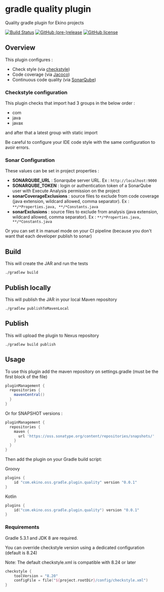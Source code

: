 #  gradle quality plugin

Quality gradle plugin for Ekino projects

[![Build Status](https://travis-ci.org/ekino/gradle-quality-plugin.svg?branch=master)](https://travis-ci.org/ekino/gradle-quality-plugin)
[![GitHub (pre-)release](https://img.shields.io/github/release/ekino/gradle-quality-plugin.svg)](https://github.com/ekino/gradle-quality-plugin/releases)
[![GitHub license](https://img.shields.io/github/license/ekino/gradle-quality-plugin.svg)](https://github.com/ekino/gradle-quality-plugin/blob/master/LICENSE.md)

## Overview

This plugin configures :

* Check style (via [checkstyle](http://checkstyle.sourceforge.net/))
* Code coverage (via [Jacoco](http://www.jacoco.org/))
* Continuous code quality (via [SonarQube](https://www.sonarqube.org/))

### Checkstyle configuration

This plugin checks that import had 3 groups in the below order :

* com
* java
* javax

and after that a latest group with static import

Be careful to configure your IDE code style with the same configuration to avoir errors.

### Sonar Configuration

These values can be set in project properties :

* **SONARQUBE_URL** : Sonarqube server URL. Ex : `http://localhost:9000`
* **SONARQUBE_TOKEN** : login or authentication token of a SonarQube user with Execute Analysis permission on the project
* **sonarCoverageExclusions** : source files to exclude from code coverage (java extension, wildcard allowed, comma separator). Ex : `**/*Properties.java, **/*Constants.java`
* **sonarExclusions** : source files to exclude from analysis (java extension, wildcard allowed, comma separator). Ex : `**/*Properties.java, **/*Constants.java`

Or you can set it in manuel mode on your CI pipeline (because you don't want that each developer publish to sonar)


## Build

This will create the JAR and run the tests

    ./gradlew build

## Publish locally

This will publish the JAR in your local Maven repository

    ./gradlew publishToMavenLocal

## Publish

This will upload the plugin to Nexus repository

    ./gradlew build publish

## Usage

To use this plugin add the maven repository on settings.gradle (must be the first block of the file)

```groovy
pluginManagement {
  repositories {
    mavenCentral()
  }
}    
```

Or for SNAPSHOT versions :

```groovy
pluginManagement {
  repositories {
    maven {
      url 'https://oss.sonatype.org/content/repositories/snapshots/'
    }
  }
}
```

Then add the plugin on your Gradle build script:

Groovy
```groovy
plugins {
    id "com.ekino.oss.gradle.plugin.quality" version "0.0.1"
}
```

Kotlin
```kotlin
plugins {
    id("com.ekino.oss.gradle.plugin.quality") version "0.0.1"
}
```

### Requirements

Gradle 5.3.1 and JDK 8 are required.


You can override checkstyle version using a dedicated configuration (default is 8.24)

Note: The default checkstyle.xml is compatible with 8.24 or later 
```kotlin
checkstyle {
    toolVersion = "8.20"
    configFile = file("${project.rootDir}/config/checkstyle.xml")
}
```
